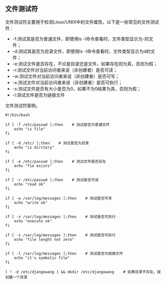 ## 文件测试符

文件测试符主要用于检测Linux/UNIX中的文件属性，以下是一些常见的文件测试符：

* -f:测试其是否为普通文件，即使用ls -l命令查看时，文件类型显示为-的文件；
* -d:测试其是否为目录文件，即使用ls -l命令查看时，文件类型显示为d的文件；
* -e:测试文件是否存在，不论是目录还是文件，如果存在则为真，否则为假；
* -r:测试文件对当前访问者来说（非创建者）是否可读；
* -w:测试文件对当前访问者来说（非创建者）是否可写；
* -x:测试文件对当前访问者来说（非创建者）是否可执行；
* -s:测试文件是否有大小是否为0，如果不为0结果为真，否则为假；
* -l:测试文件是否为链接文件

文件测试符案例。

```
#!/bin/bash

if [ -f /etc/passwd ];then    # 测试是否为普通文件
    echo "is file"
fi

if [ -d /etc/ ];then    # 测试是否为目录
    echo "is dirctory"
fi

if [ -e /etc/passwd ];then    # 测试文件是否存在
    echo "fie exists"
fi

if [ -r /etc/passwd ];then    # 测试是否可读
    echo "read ok"
fi

if [ -w /var/log/messages ];then    # 测试是否可写
    echo "write ok"
fi

if [ -x /var/log/messages ];then    # 测试是否可执行
    echo "execute ok"
fi

if [ -s /var/log/messages ];then    # 测试是否可执行
    echo "file lenght not zero"
fi

if [ -l /var/log/messages ];then    # 测试是否为链接文件
    echo "it's symbolic file"
fi

[ ! -d /etc/djangowang ] && mkdir /etc/djangowang    # 如果目录不存在，就创建一个目录
```



